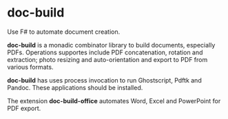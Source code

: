 # doc-build

Use F# to automate document creation.

**doc-build** is a monadic combinator library to build documents, especially PDFs. Operations supportes include PDF concatenation, rotation and extraction; photo resizing and auto-orientation and export to PDF from various formats.

**doc-build** has uses process invocation to run Ghostscript, Pdftk and Pandoc. These applications should be installed. 

The extension **doc-build-office** automates Word, Excel and PowerPoint for PDF export.






